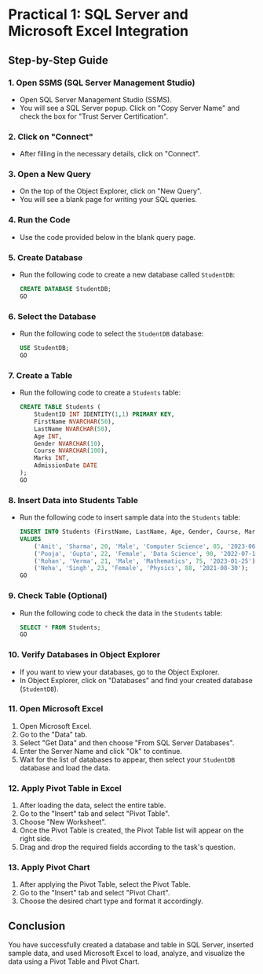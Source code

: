 # Practical 1: SQL Server and Microsoft Excel Integration

## Step-by-Step Guide

### 1. Open SSMS (SQL Server Management Studio)
- Open SQL Server Management Studio (SSMS).
- You will see a SQL Server popup. Click on "Copy Server Name" and check the box for "Trust Server Certification".

### 2. Click on "Connect"
- After filling in the necessary details, click on "Connect".

### 3. Open a New Query
- On the top of the Object Explorer, click on "New Query". 
- You will see a blank page for writing your SQL queries.

### 4. Run the Code
- Use the code provided below in the blank query page.

### 5. Create Database
- Run the following code to create a new database called `StudentDB`:

    ```sql
    CREATE DATABASE StudentDB;
    GO
    ```

### 6. Select the Database
- Run the following code to select the `StudentDB` database:

    ```sql
    USE StudentDB;
    GO
    ```

### 7. Create a Table
- Run the following code to create a `Students` table:

    ```sql
    CREATE TABLE Students (
        StudentID INT IDENTITY(1,1) PRIMARY KEY,
        FirstName NVARCHAR(50),
        LastName NVARCHAR(50),
        Age INT,
        Gender NVARCHAR(10),
        Course NVARCHAR(100),
        Marks INT,
        AdmissionDate DATE
    );
    GO
    ```

### 8. Insert Data into Students Table
- Run the following code to insert sample data into the `Students` table:

    ```sql
    INSERT INTO Students (FirstName, LastName, Age, Gender, Course, Marks, AdmissionDate)
    VALUES 
        ('Amit', 'Sharma', 20, 'Male', 'Computer Science', 85, '2023-06-15'),
        ('Pooja', 'Gupta', 22, 'Female', 'Data Science', 90, '2022-07-10'),
        ('Rohan', 'Verma', 21, 'Male', 'Mathematics', 75, '2023-01-25'),
        ('Neha', 'Singh', 23, 'Female', 'Physics', 88, '2021-08-30');
    GO
    ```

### 9. Check Table (Optional)
- Run the following code to check the data in the `Students` table:

    ```sql
    SELECT * FROM Students;
    GO
    ```

### 10. Verify Databases in Object Explorer
- If you want to view your databases, go to the Object Explorer.
- In Object Explorer, click on "Databases" and find your created database (`StudentDB`).

### 11. Open Microsoft Excel
1. Open Microsoft Excel.
2. Go to the "Data" tab.
3. Select "Get Data" and then choose "From SQL Server Databases".
4. Enter the Server Name and click "Ok" to continue.
5. Wait for the list of databases to appear, then select your `StudentDB` database and load the data.

### 12. Apply Pivot Table in Excel
1. After loading the data, select the entire table.
2. Go to the "Insert" tab and select "Pivot Table".
3. Choose "New Worksheet".
4. Once the Pivot Table is created, the Pivot Table list will appear on the right side.
5. Drag and drop the required fields according to the task's question.

### 13. Apply Pivot Chart
1. After applying the Pivot Table, select the Pivot Table.
2. Go to the "Insert" tab and select "Pivot Chart".
3. Choose the desired chart type and format it accordingly.

## Conclusion
You have successfully created a database and table in SQL Server, inserted sample data, and used Microsoft Excel to load, analyze, and visualize the data using a Pivot Table and Pivot Chart.
